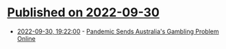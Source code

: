 # [Published on 2022-09-30](index.md)

* [2022-09-30, 19:22:00](https://slashdot.org/story/22/09/30/1852217/pandemic-sends-australias-gambling-problem-online?utm_source=rss1.0mainlinkanon&utm_medium=feed) - [Pandemic Sends Australia's Gambling Problem Online](https://slashdot.org/story/22/09/30/1852217/pandemic-sends-australias-gambling-problem-online?utm_source=rss1.0mainlinkanon&utm_medium=feed)
